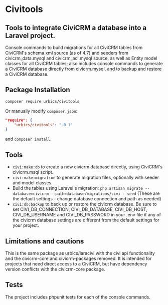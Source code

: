 # Civitools
## Tools to integrate CiviCRM a database into a Laravel project.

Console commands to build migrations for all CiviCRM tables from CiviCRM's schema.xml source (as of 4.7) and seeders from civicrm_data.mysql and civicrm_acl.mysql source, as well as Entity model classes for all CiviCRM tables; also includes console commands to generate a CiviCRM database directly from civicrm.mysql, and to backup and restore a CiviCRM database.

## Package Installation
```sh
composer require urbics/civitools
```
Or manually modify `composer.json`:
``` json
"require": {
    "urbics/civitools": "~0.1"
}
```

and `composer install`.

## Tools

 - `civi:make:db` to create a new civicrm database directly, using CiviCRM's civicrm.msql script.
 - `civi:make:migration` to generate migration files, optionally with seeder and model classes.  
 - Build the tables using Laravel's migration: `php artisan migrate --database=civicrm --path=database/migrations/civi --seed` (These are the default settings - change database connection and path as needed)
 - `civi:db:backup` to back up or restore the civicrm database.  Be sure to set CIVI_DB_CONNECTION, CIVI_DB_DATABASE, CIVI_DB_HOST, CIVI_DB_USERNAME and CIVI_DB_PASSWORD in your .env file if any of the civicrm database settings are different from the default settings for your project.

## Limitations and cautions
This is the same package as urbics/laracivi with the civi api functionality and the civicrm-core and civicrm-packages removed.  It is intended for projects that need direct access to a CiviCRM, but have dependency version conflicts with the civicrm-core package.

## Tests
The project includes phpunit tests for each of the console commands.
